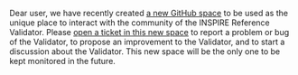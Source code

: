 Dear user,
we have recently created [a new GitHub space](https://github.com/inspire-eu-validation/community) to be used as the unique place to interact with the community of the INSPIRE Reference Validator. Please [open a ticket in this new space](https://github.com/inspire-eu-validation/community/issues/new/choose) to report a problem or bug of the Validator, to propose an improvement to the Validator, and to start a discussion about the Validator. This new space will be the only one to be kept monitored in the future.
